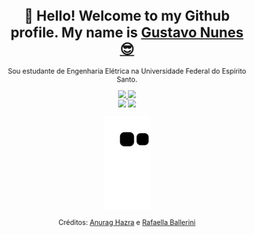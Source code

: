 <div>
  
  <h1 align="center">
    👋 Hello! Welcome to my Github profile.
    My name is
    <a href="https://www.linkedin.com/in/gustavonlopes/">Gustavo Nunes 😎</a>
  </h1>
  
  <p align="center">
    Sou estudante de Engenharia Elétrica na Universidade Federal do Espírito Santo. 
  </p>
  
</div>

<div align="center">
  <a href="https://github.com/guxtaavo">
    <picture>
  <source
    srcset="https://github-readme-stats.vercel.app/api?username=guxtaavo&show_icons=true&theme=dark"
    media="(prefers-color-scheme: dark)"
  />
  <img src="https://github-readme-stats.vercel.app/api?username=guxtaavo&show_icons=true" />
</picture>
    <img height="150em" src="https://github-readme-stats.vercel.app/api/top-langs/?username=guxtaavo&theme=dracula&hide_border=false&&layout=compact"/>
  </a>
</div>

<div align="center">
  <a href="https://www.linkedin.com/in/gustavonlopes/" target="_blank"><img src="https://img.shields.io/badge/-LinkedIn-%230077B5?style=for-the-badge&logo=linkedin&logoColor=white" target="_blank"></a> 
  <a href="mailto:gustaavo.nunesdev@gmail.com"><img src="https://img.shields.io/badge/-Gmail-%23333?style=for-the-badge&logo=gmail&logoColor=white" target="_blank"></a>
</div>

<div align="center">

  ![Snake animation](https://github.com/guxtaavo/guxtaavo/blob/output/github-contribution-grid-snake.svg)
  
</div>

<div align="center">
  <p>Créditos: <a href="https://github.com/anuraghazra/github-readme-stats">Anurag Hazra</a> e <a href="https://github.com/rafaballerini">Rafaella Ballerini</a></p>
</div>
